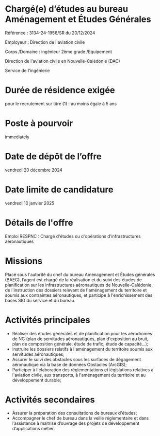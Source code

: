# Chargé(e) d’études au bureau Aménagement et Études Générales

Référence : 3134-24-1956/SR du 20/12/2024

Employeur : Direction de l'aviation civile

Corps /Domaine : ingénieur 2ème grade /Equipement

Direction de l'aviation civile en Nouvelle-Calédonie (DAC)

Service de l'ingénierie

# Durée de résidence exigée

pour le recrutement sur titre (1) : au moins égale à 5 ans

# Poste à pourvoir

immediately

# Date de dépôt de l’offre

vendredi 20 décembre 2024

# Date limite de candidature

vendredi 10 janvier 2025

# Détails de l'offre

Emploi RESPNC : Chargé d'études ou d'opérations d'infrastructures aéronautiques

# Missions

Placé sous l'autorité du chef du bureau Aménagement et Études générales (BAEG), l’agent est chargé de la réalisation et du suivi des études de planification sur les infrastructures aéronautiques de Nouvelle-Calédonie, de l'instruction des dossiers relevant de l'aménagement du territoire et soumis aux contraintes aéronautiques, et participe à l'enrichissement des bases SIG du service et du bureau.

# Activités principales

- Réaliser des études générales et de planification pour les aérodromes de NC (plan de servitudes aéronautiques, plan d'exposition au bruit, plan de composition générale, étude de trafic, étude de capacité…);
- Instruire les dossiers relatifs à l'aménagement du territoire soumis aux servitudes aéronautiques;
- Assurer le suivi des obstacles sous les surfaces de dégagement aéronautique via la base de données Obstacles (ArcGIS);
- Participer à l'élaboration des réglementations et législations relatives à l'aviation civile, aux transports, à l'aménagement du territoire et au développement durable;

# Activités secondaires

- Assurer la préparation des consultations de bureaux d'études;
- Accompagner le chef de bureau dans la veille réglementaire et dans l’assistance à maitrise d’ouvrage des projets de développement d’applications métier.